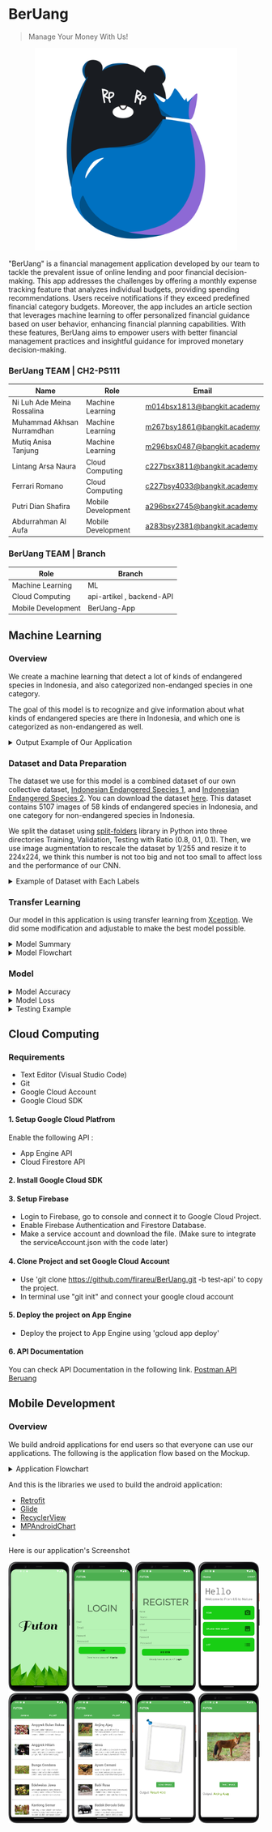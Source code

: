 # BerUang
> Manage Your Money With Us!

<p align="center">
  <img src="https://github.com/firareu/BerUang/blob/MDFiraTL/BerUang.png" width="400"/>
</p>
  
"BerUang" is a financial management application developed by our team to tackle the prevalent issue of online lending and poor financial decision-making. This app addresses the challenges by offering a monthly expense tracking feature that analyzes individual budgets, providing spending recommendations. Users receive notifications if they exceed predefined financial category budgets. Moreover, the app includes an article section that leverages machine learning to offer personalized financial guidance based on user behavior, enhancing financial planning capabilities. With these features, BerUang aims to empower users with better financial management practices and insightful guidance for improved monetary decision-making.

### BerUang TEAM | CH2-PS111

| Name | Role | Email
|---------|---------|---------|
| Ni Luh Ade Meina Rossalina | Machine Learning | m014bsx1813@bangkit.academy | 
| Muhammad Akhsan Nurramdhan | Machine Learning | m267bsy1861@bangkit.academy |
| Mutiq Anisa Tanjung | Machine Learning | m296bsx0487@bangkit.academy |
| Lintang Arsa Naura | Cloud Computing | c227bsx3811@bangkit.academy |
| Ferrari Romano | Cloud Computing | c227bsy4033@bangkit.academy |
| Putri Dian Shafira | Mobile Development | a296bsx2745@bangkit.academy |
| Abdurrahman Al Aufa | Mobile Development | a283bsy2381@bangkit.academy |

### BerUang TEAM | Branch

| Role | Branch
|---------|---------|
| Machine Learning | ML | 
| Cloud Computing | api-artikel , backend-API |
| Mobile Development | BerUang-App |

## Machine Learning
### Overview
We create a machine learning that detect a lot of kinds of endangered species in Indonesia, and also categorized non-endanged species in one category.

The goal of this model is to recognize and give information about what kinds of endangered species are there in Indonesia, and which one is categorized as non-endangered as well.

<details>
  <summary>Output Example of Our Application</summary>
  <img src="https://github.com/nadikarim/FUTON/blob/main/Machine%20Learning/Media/Scan_after.png" width="500"/>
</details>

### Dataset and Data Preparation
The dataset we use for this model is a combined dataset of our own collective dataset, [Indonesian Endangered Species 1](https://www.kaggle.com/datasets/nadyanurfadhila/indonesian-endangered-animal), and [Indonesian Endangered Species 2](https://www.kaggle.com/datasets/nadyanurfadhila/indonesia-endangered-animal2). You can download the dataset [here](https://drive.google.com/uc?export=download&id=1C2ML8iLXsRkCa-wz-grqHjMMsJzLJAf3). This dataset contains 5107 images of 58 kinds of endangered species in Indonesia, and one category for non-endangered species in Indonesia.

We split the dataset using [split-folders](https://pypi.org/project/split-folders/) library in Python into three directories Training, Validation, Testing with Ratio (0.8, 0.1, 0.1). Then, we use image augmentation to rescale the dataset by 1/255 and resize it to 224x224, we think this number is not too big and not too small to affect loss and the performance of our CNN.

<details>
  <summary>Example of Dataset with Each Labels</summary>
  <img src="https://github.com/nadikarim/FUTON/blob/main/Machine%20Learning/Media/Dataset%20Overview.png" width="500"/>
</details>

### Transfer Learning
Our model in this application is using transfer learning from [Xception](https://keras.io/api/applications/xception/). We did some modification and adjustable to make the best model possible.

<details>
  <summary>Model Summary</summary>
  <img src="https://github.com/nadikarim/FUTON/blob/main/Machine%20Learning/Media/Model%20Summary.png" width="500"/>
</details>

<details>
  <summary>Model Flowchart</summary>
  <img src="https://github.com/nadikarim/FUTON/blob/main/Machine%20Learning/Media/Model%20Flowchart.png" width="500"/>
</details>

### Model
<details>
  <summary>Model Accuracy</summary>
  <img src="https://github.com/nadikarim/FUTON/blob/main/Machine%20Learning/Media/Model%20Accuracy.png" width="500"/>
</details>

<details>
  <summary>Model Loss</summary>
  <img src="https://github.com/nadikarim/FUTON/blob/main/Machine%20Learning/Media/Model%20Loss.png" width="500"/>
</details>

<details>
  <summary>Testing Example</summary>
  <img src="https://github.com/nadikarim/FUTON/blob/main/Machine%20Learning/Media/Testing%20Example.png" width="500"/>
</details>

## Cloud Computing

### Requirements
- Text Editor (Visual Studio Code)
- Git
- Google Cloud Account
- Google Cloud SDK

#### 1. Setup Google Cloud Platfrom
Enable the following API : 
- App Engine API
- Cloud Firestore API

#### 2. Install Google Cloud SDK
#### 3. Setup Firebase
- Login to Firebase, go to console and connect it to Google Cloud Project.
- Enable Firebase Authentication and Firestore Database.
- Make a service account and download the file. (Make sure to integrate the serviceAccount.json with the code later)

#### 4. Clone Project and set Google Cloud Account
- Use 'git clone https://github.com/firareu/BerUang.git -b test-api' to copy the project.
- In terminal use "git init" and connect your google cloud account

#### 5. Deploy the project on App Engine
- Deploy the project to App Engine using 'gcloud app deploy'

#### 6. API Documentation
You can check API Documentation in the following link. 
[Postman API Beruang](https://dark-space-932472.postman.co/workspace/New-Team-Workspace~e1a57e86-16c4-4e9b-9f2e-8f205b6f8d22/collection/30258106-5688daea-5cdf-4924-aa11-5effcc6db047?action=share&creator=30258106)

## Mobile Development

### Overview

We build android applications for end users so that everyone can use our applications. The following is the application flow based on the Mockup.
<details>
  <summary>Application Flowchart</summary>
  <img src="https://github.com/firareu/BerUang/blob/MDFiraTL/md-mockup/BerUangFlow.jpg"/>
</details>

And this is the libraries we used to build the android application:
* [Retrofit](https://square.github.io/retrofit/)
* [Glide](https://bumptech.github.io/glide/)
* [RecyclerView](https://www.geeksforgeeks.org/android-recyclerview/)
* [MPAndroidChart](https://github.com/PhilJay/MPAndroidChart)
* 


Here is our application's Screenshot
<p float="left">
  <img src="https://github.com/nadikarim/FUTON/blob/main/Mobile%20Development/Media/Splash%20Screen.png" width="24%" />
  <img src="https://github.com/nadikarim/FUTON/blob/main/Mobile%20Development/Media/Login.png" width="24%" /> 
  <img src="https://github.com/nadikarim/FUTON/blob/main/Mobile%20Development/Media/Register.png" width="24%" />
  <img src="https://github.com/nadikarim/FUTON/blob/main/Mobile%20Development/Media/Home.png" width="24%" />
  <img src="https://github.com/nadikarim/FUTON/blob/main/Mobile%20Development/Media/List%20Tumbuhan.png" width="24%" />
  <img src="https://github.com/nadikarim/FUTON/blob/main/Mobile%20Development/Media/List%20Hewan.png" width="24%" />
  <img src="https://github.com/nadikarim/FUTON/blob/main/Mobile%20Development/Media/Scan%20before.png" width="24%" />
  <img src="https://github.com/nadikarim/FUTON/blob/main/Mobile%20Development/Media/Scan%20after.png" width="24%" />
</p>

